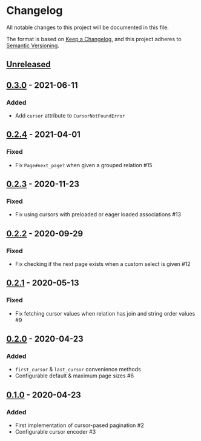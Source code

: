 # Changelog

All notable changes to this project will be documented in this file.

The format is based on [Keep a Changelog](https://keepachangelog.com/en/1.0.0/),
and this project adheres to [Semantic Versioning](https://semver.org/spec/v2.0.0.html).

## [Unreleased]

## [0.3.0] - 2021-06-11
### Added

* Add `cursor` attribute to `CursorNotFoundError`

## [0.2.4] - 2021-04-01

### Fixed

* Fix `Page#next_page?` when given a grouped relation #15

## [0.2.3] - 2020-11-23

### Fixed

* Fix using cursors with preloaded or eager loaded associations #13

## [0.2.2] - 2020-09-29

### Fixed

* Fix checking if the next page exists when a custom select is given #12

## [0.2.1] - 2020-05-13

### Fixed

* Fix fetching cursor values when relation has join and string order values #9

## [0.2.0] - 2020-04-23

### Added

* `first_cursor` & `last_cursor` convenience methods
* Configurable default & maximum page sizes #6

## [0.1.0] - 2020-04-23

### Added

* First implementation of cursor-pased pagination #2
* Configurable cursor encoder #3

[Unreleased]: https://github.com/check24-profis/shared-cursor-pager/compare/v0.3.0...HEAD
[0.3.0]: https://github.com/check24-profis/shared-cursor-pager/compare/v0.2.4...v0.3.0
[0.2.4]: https://github.com/check24-profis/shared-cursor-pager/compare/v0.2.3...v0.2.4
[0.2.3]: https://github.com/check24-profis/shared-cursor-pager/compare/v0.2.2...v0.2.3
[0.2.2]: https://github.com/check24-profis/shared-cursor-pager/compare/v0.2.1...v0.2.2
[0.2.1]: https://github.com/check24-profis/shared-cursor-pager/compare/v0.2.0...v0.2.1
[0.2.0]: https://github.com/check24-profis/shared-cursor-pager/compare/v0.1.0...v0.2.0
[0.1.0]: https://github.com/check24-profis/shared-cursor-pager/releases/tag/v0.1.0

